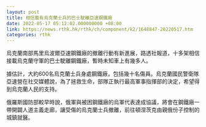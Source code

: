 ```yaml
---
layout: post
title: 相信載有烏克蘭士兵的巴士駛離亞速鋼鐵廠
date: 2022-05-17 05:12:02.000000000 +08:00
link: https://news.rthk.hk/rthk/ch/component/k2/1648847-20220517.htm
categories: rthk
---
```


烏克蘭南部馬里烏波爾亞速鋼鐵廠的撤離行動有新進展，路透社報道，十多架相信接載烏克蘭守軍的巴士駛離鋼鐵廠，暫時未知車上有幾多人。

據估計，大約600名烏克蘭士兵身處鋼鐵廠，包括幾十名傷員。烏克蘭國民警衛隊亞速營在社交媒體說，為了拯救生命，部隊正執行最高軍事指揮部的決定，希望得到烏克蘭人民的支持。

俄羅斯國防部較早時說，俄軍與被困鋼鐵廠的烏軍代表達成協議，將會在鋼鐵廠一帶開闢人道主義走廊，讓受傷的烏克蘭士兵撤離，前往頓涅茨克由親俄份子控制的城鎮就醫。
